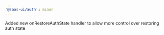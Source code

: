 ```yaml
---
'@saas-ui/auth': minor
---
```


Added new onRestoreAuthState handler to allow more control over restoring auth state
